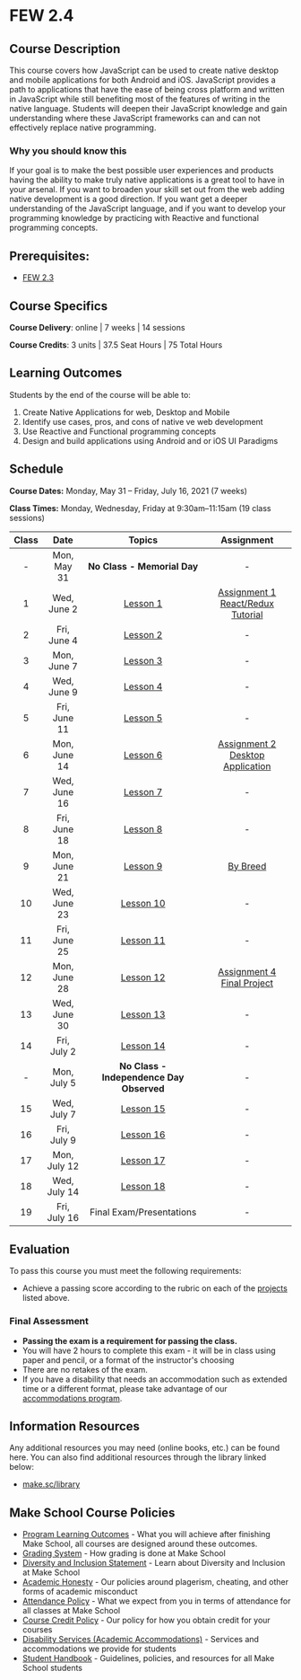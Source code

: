# FEW 2.4

## Course Description

This course covers how JavaScript can be used to create native desktop and mobile applications for both Android and iOS. JavaScript provides a path to applications that have the ease of being cross platform and written in JavaScript while still benefiting most of the features of writing in the native language. Students will deepen their JavaScript knowledge and gain understanding where these JavaScript frameworks can and can not effectively replace native programming.

### Why you should know this

If your goal is to make the best possible user experiences and products having the ability to make truly native applications is a great tool to have in your arsenal. If you want to broaden your skill set out from the web adding native development is a good direction. If you want get a deeper understanding of the JavaScript language, and if you want to develop your programming knowledge by practicing with Reactive and functional programming concepts. 

## Prerequisites:  

- [FEW 2.3](https://github.com/Make-School-Courses/FEW-2.3-Single-Page-Web-Applications)

## Course Specifics

**Course Delivery**: online | 7 weeks | 14 sessions

**Course Credits**: 3 units | 37.5 Seat Hours | 75 Total Hours

## Learning Outcomes

Students by the end of the course will be able to:

1. Create Native Applications for web, Desktop and Mobile
1. Identify use cases, pros, and cons of native ve web development
1. Use Reactive and Functional programming concepts
1. Design and build applications using Android and or iOS UI Paradigms

## Schedule

**Course Dates:** Monday, May 31 – Friday, July 16, 2021 (7 weeks)

**Class Times:** Monday, Wednesday, Friday at 9:30am–11:15am (19 class sessions)

| Class |    Date       |   Topics   |  Assignment |
|:-----:|:-------------:|:----------:|:-----------:|
|  -    |  Mon, May 31  | **No Class - Memorial Day** | - |
|  1    |  Wed, June 2  | [Lesson 1]  | [Assignment 1 React/Redux Tutorial](Assignments/Assignment-1-react-redux.md) |
|  2    |  Fri, June 4  | [Lesson 2]  | - |
|  3    |  Mon, June 7  | [Lesson 3]  | - |
|  4    |  Wed, June 9  | [Lesson 4]  | - |
|  5    |  Fri, June 11 | [Lesson 5]  | - |
|  6    |  Mon, June 14 | [Lesson 6]  | [Assignment 2 Desktop Application](Assignments/Assignment-2-desktop-app.md) |
|  7    |  Wed, June 16 | [Lesson 7]  | - |
|  8    |  Fri, June 18 | [Lesson 8]  | - |
|  9    |  Mon, June 21 | [Lesson 9]  | [By Breed](Assignments/Assignment-4-mobile-app.md) |
| 10    |  Wed, June 23 | [Lesson 10] | - |
| 11    |  Fri, June 25 | [Lesson 11] | - |
| 12    |  Mon, June 28 | [Lesson 12] | [Assignment 4 Final Project](Assignments/Assignment-final-project.md) |
| 13    |  Wed, June 30 | [Lesson 13] | - |
| 14    |  Fri, July 2  | [Lesson 14] | - |
| -     |  Mon, July 5  | **No Class - Independence Day Observed** | - |
| 15    |  Wed, July 7  | [Lesson 15] | - |
| 16    |  Fri, July 9  | [Lesson 16] | - |
| 17    |  Mon, July 12 | [Lesson 17] | - |
| 18    |  Wed, July 14 | [Lesson 18] | - |
| 19    |  Fri, July 16 | Final Exam/Presentations | - |

[Lesson 1]: Lessons/Lesson-01.md
[Lesson 2]: Lessons/Lesson-02.md
[Lesson 3]: Lessons/Lesson-03.md
[Lesson 4]: Lessons/Lesson-04.md
[Lesson 5]: Lessons/Lesson-05.md
[Lesson 6]: Lessons/Lesson-06.md
[Lesson 7]: Lessons/Lesson-07.md
[Lesson 8]: Lessons/Lesson-08.md
[Lesson 9]: Lessons/Lesson-09.md
[Lesson 10]: Lessons/Lesson-10.md
[Lesson 11]: Lessons/Lesson-11.md
[Lesson 12]: Lessons/Lesson-12.md
[Lesson 13]: Lessons/Lesson-13.md
[Lesson 14]: Lessons/Lesson-14.md
[Lesson 15]: Lessons/Lesson-15.md
[Lesson 16]: Lessons/Lesson-16.md
[Lesson 17]: Lessons/Lesson-17.md
[Lesson 18]: Lessons/Lesson-18.md

[Assignment 1]: Assignments/Assignment-1-react-redux.md
[Assignment 1]: Assignments/Assignment-1-react-redux.md
[Assignment 1]: Assignments/Assignment-1-react-redux.md
[Assignment 1]: Assignments/Assignment-1-react-redux.md

## Evaluation

To pass this course you must meet the following requirements:

- Achieve a passing score according to the rubric on each of the [projects](#projects) listed above.

### Final Assessment

- **Passing the exam is a requirement for passing the class.**
- You will have 2 hours to complete this exam - it will be in class using paper and pencil, or a format of the instructor's choosing
- There are no retakes of the exam.
- If you have a disability that needs an accommodation such as extended time or a different format, please take advantage of our [accommodations program](make.sc/disability-policy).

##  Information Resources

Any additional resources you may need (online books, etc.) can be found here. You can also find additional resources through the library linked below:

- [make.sc/library](http://make.sc/library)

## Make School Course Policies

- [Program Learning Outcomes](https://make.sc/program-learning-outcomes) - What you will achieve after finishing Make School, all courses are designed around these outcomes.
- [Grading System](https://make.sc/grading-system) - How grading is done at Make School
- [Diversity and Inclusion Statement](https://make.sc/diversity-and-inclusion-statement) - Learn about Diversity and Inclusion at Make School
- [Academic Honesty](https://make.sc/academic-honesty-policy) - Our policies around plagerism, cheating, and other forms of academic misconduct 
- [Attendance Policy](https://make.sc/attendance-policy) - What we expect from you in terms of attendance for all classes at Make School
- [Course Credit Policy](https://make.sc/course-credit-policy) - Our policy for how you obtain credit for your courses
- [Disability Services (Academic Accommodations)](https://make.sc/disability-services) - Services and accommodations we provide for students
- [Student Handbook](https://make.sc/student-handbook) - Guidelines, policies, and resources for all Make School students

